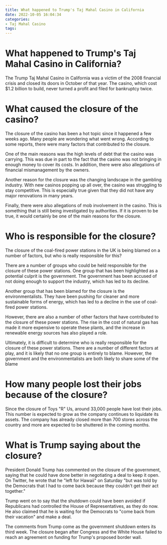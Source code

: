 ```yaml
---
title: What happened to Trump's Taj Mahal Casino in California
date: 2022-10-05 16:04:34
categories:
- Taj Mahal Casino
tags:
---
```



#  What happened to Trump's Taj Mahal Casino in California?

The Trump Taj Mahal Casino in California was a victim of the 2008 financial crisis and closed its doors in October of that year. The casino, which cost $1.2 billion to build, never turned a profit and filed for bankruptcy twice.

#  What caused the closure of the casino?

The closure of the casino has been a hot topic since it happened a few weeks ago. Many people are wondering what went wrong. According to some reports, there were many factors that contributed to the closure.

One of the main reasons was the high levels of debt that the casino was carrying. This was due in part to the fact that the casino was not bringing in enough money to cover its costs. In addition, there were also allegations of financial mismanagement by the owners.

Another reason for the closure was the changing landscape in the gambling industry. With new casinos popping up all over, the casino was struggling to stay competitive. This is especially true given that they did not have any major renovations in many years.

 Finally, there were also allegations of mob involvement in the casino. This is something that is still being investigated by authorities. If it is proven to be true, it would certainly be one of the main reasons for the closure.

#  Who is responsible for the closure?

The closure of the coal-fired power stations in the UK is being blamed on a number of factors, but who is really responsible for this?

There are a number of groups who could be held responsible for the closure of these power stations. One group that has been highlighted as a potential culprit is the government. The government has been accused of not doing enough to support the industry, which has led to its decline.

Another group that has been blamed for the closure is the environmentalists. They have been pushing for cleaner and more sustainable forms of energy, which has led to a decline in the use of coal-fired power stations.

However, there are also a number of other factors that have contributed to the closure of these power stations. The rise in the cost of natural gas has made it more expensive to operate these plants, and the increase in renewable energy sources has also played a role.

Ultimately, it is difficult to determine who is really responsible for the closure of these power stations. There are a number of different factors at play, and it is likely that no one group is entirely to blame. However, the government and the environmentalists are both likely to share some of the blame

#  How many people lost their jobs because of the closure?

Since the closure of Toys "R" Us, around 33,000 people have lost their jobs. This number is expected to grow as the company continues to liquidate its assets. The company has already closed more than 700 stores across the country and more are expected to be shuttered in the coming months.

#  What is Trump saying about the closure?

President Donald Trump has commented on the closure of the government, saying that he could have done better in negotiating a deal to keep it open. On Twitter, he wrote that he "left for Hawaii" on Saturday "but was told by the Democrats that I had to come back because they couldn't get their act together." 

Trump went on to say that the shutdown could have been avoided if Republicans had controlled the House of Representatives, as they do now. He also claimed that he is waiting for the Democrats to "come back from their vacation" and make a deal.

The comments from Trump come as the government shutdown enters its third week. The closure began after Congress and the White House failed to reach an agreement on funding for Trump's proposed border wall.
